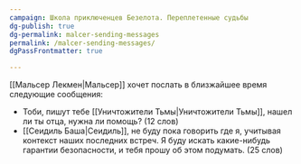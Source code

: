 ```yaml
---
campaign: Школа приключенцев Безелота. Переплетенные судьбы
dg-publish: true
dg-permalink: malcer-sending-messages
permalink: /malcer-sending-messages/
dgPassFrontmatter: true

---
```



[[Мальсер Лекмен\|Мальсер]] хочет послать в близжайшее время следующие сообщения:
- Тоби, пишут тебе [[Уничтожители Тьмы\|Уничтожители Тьмы]], нашел ли ты отца, нужна ли помощь? (12 слов)
- [[Сеидиль Баша\|Сеидиль]], не буду пока говорить где я, учитывая контекст наших последних встреч. Я буду искать какие-нибудь гарантии безопасности, и тебя прошу об этом подумать. (25 слов)

